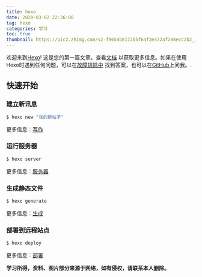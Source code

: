 ```yaml
---
title: hexo
date: 2020-03-02 22:36:00
tag: hexo
categories: 学习
toc: true
thumbnail: https://pic2.zhimg.com/v2-f9654b817205f6af3e472af284ecc2b2_1200x500.jpg
---
```

欢迎来到[Hexo](https://hexo.io/)! 这是您的第一篇文章。查看[文档](https://hexo.io/docs/) 以获取更多信息。如果在使用Hexo时遇到任何问题，可以在[故障排除中](https://hexo.io/docs/troubleshooting.html) 找到答案，也可以在[GitHub](https://github.com/hexojs/hexo/issues)上问我。.
<!--more-->
## 快速开始

### 建立新讯息

``` bash
$ hexo new "我的新帖子"
```

更多信息：[写作](https://hexo.io/docs/writing.html)

### 运行服务器

``` bash
$ hexo server
```

更多信息：[服务器](https://hexo.io/docs/server.html)

### 生成静态文件

``` bash
$ hexo generate
```

更多信息：[生成](https://hexo.io/docs/generating.html)

### 部署到远程站点

``` bash
$ hexo deploy
```

更多信息：[部署](https://hexo.io/docs/one-command-deployment.html)

**学习所得，资料、图片部分来源于网络，如有侵权，请联系本人删除。**

